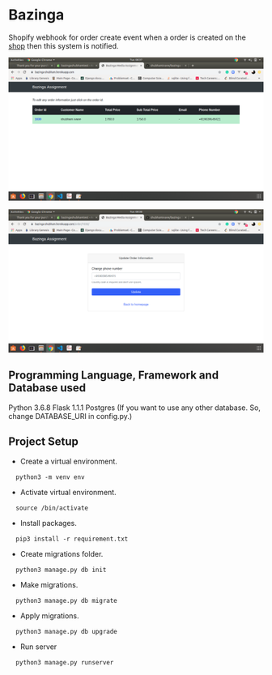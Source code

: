 # Bazinga
Shopify webhook for order create event when a order is created on the [shop](https://bazingashubhamtest.myshopify.com/) then this system is notified.


![Image of Home Page](https://github.com/shubhamivane/bazinga/blob/master/screenshots/home.png)


![Image of Order Page](https://github.com/shubhamivane/bazinga/blob/master/screenshots/order.png)


## Programming Language, Framework and Database used
 Python 3.6.8
 Flask 1.1.1
 Postgres
 (If you want to use any other database. So, change DATABASE_URI in config.py.)

## Project Setup
* Create a virtual environment. 
```
  python3 -m venv env
```
* Activate virtual environment.
```
  source /bin/activate
```
* Install packages.
```
  pip3 install -r requirement.txt
```
* Create migrations folder.
```
  python3 manage.py db init
```
* Make migrations.
```
  python3 manage.py db migrate
```
* Apply migrations.
```
  python3 manage.py db upgrade
```
* Run server
```
  python3 manage.py runserver
```
